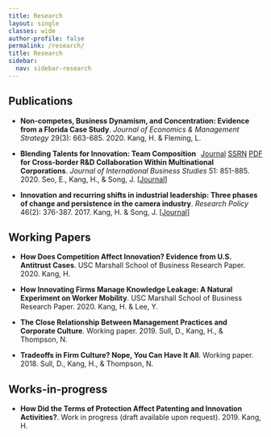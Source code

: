 ```yaml
---
title: Research
layout: single
classes: wide
author-profile: false
permalink: /research/
title: Research
sidebar:
  nav: sidebar-research
---
```



## Publications

+ **Non-competes, Business Dynamism, and Concentration: Evidence from a Florida Case Study**. *Journal of Economics & Management Strategy* 29(3): 663-685. 2020. Kang, H. & Fleming, L. 
<span style="float:right">
  <a href="http://dx.doi.org/10.1111/jems.12349" class="btn btn--warning btn--small">Journal</a>
  <a href="http://dx.doi.org/10.1111/jems.12349" class="btn btn--info btn--small">SSRN</a>
  <a href="http://dx.doi.org/10.1111/jems.12349" class="btn btn--danger btn--small">PDF</a>
</span>
    
+ **Blending Talents for Innovation: Team Composition for Cross-border R&D Collaboration Within Multinational Corporations**. *Journal of International Business Studies* 51: 851-885. 2020. Seo, E., Kang, H., & Song, J. [<a href="https://doi.org/10.1057/s41267-020-00331-z">Journal</a>]

+ **Innovation and recurring shifts in industrial leadership: Three phases of change and persistence in the camera industry**. *Research Policy* 46(2): 376-387. 2017. Kang, H. & Song, J. [<a href="https://www.sciencedirect.com/science/article/pii/S004873331630138X">Journal</a>]
 
## Working Papers

+ **How Does Competition Affect Innovation? Evidence from U.S. Antitrust Cases**. USC Marshall School of Business Research Paper. 2020. Kang, H.

+ **How Innovating Firms Manage Knowledge Leakage: A Natural Experiment on Worker Mobility**. USC Marshall School of Business Research Paper. 2020. Kang, H. & Lee, Y.

+ **The Close Relationship Between Management Practices and Corporate Culture**. Working paper. 2019. Sull, D., Kang, H., & Thompson, N.

+ **Tradeoffs in Firm Culture? Nope, You Can Have It All**. Working paper. 2018. Sull, D., Kang, H., & Thompson, N.

## Works-in-progress

+ **How Did the Terms of Protection Affect Patenting and Innovation Activities?**. Work in progress (draft available upon request). 2019. Kang, H.
